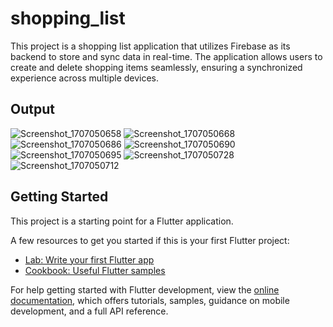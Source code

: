 # shopping_list

This project is a shopping list application that utilizes Firebase as its backend to store and sync data in real-time. The application allows users to create and delete shopping items seamlessly, ensuring a synchronized experience across multiple devices.

## Output

![Screenshot_1707050658](https://github.com/KirtiNishad/shopping_list/assets/125798378/9db8417e-5853-40f7-b9e0-34e027f5f10b)
![Screenshot_1707050668](https://github.com/KirtiNishad/shopping_list/assets/125798378/94f081ab-a97d-42cf-81e8-240eb07f1e6e)
![Screenshot_1707050686](https://github.com/KirtiNishad/shopping_list/assets/125798378/a8b95c26-0998-47a9-93b2-6525cd843fdb)
![Screenshot_1707050690](https://github.com/KirtiNishad/shopping_list/assets/125798378/075d7b24-8304-4e67-9348-7f5136e93088)
![Screenshot_1707050695](https://github.com/KirtiNishad/shopping_list/assets/125798378/1a322930-a6ee-4aea-ae61-7a5ad51b28c0)
![Screenshot_1707050728](https://github.com/KirtiNishad/shopping_list/assets/125798378/da74b624-5229-4a62-9e73-6a4fac8d5151)
![Screenshot_1707050712](https://github.com/KirtiNishad/shopping_list/assets/125798378/8865b139-bd81-4290-b4d2-58dcbc2a9561)

## Getting Started

This project is a starting point for a Flutter application.

A few resources to get you started if this is your first Flutter project:

- [Lab: Write your first Flutter app](https://docs.flutter.dev/get-started/codelab)
- [Cookbook: Useful Flutter samples](https://docs.flutter.dev/cookbook)

For help getting started with Flutter development, view the
[online documentation](https://docs.flutter.dev/), which offers tutorials,
samples, guidance on mobile development, and a full API reference.
